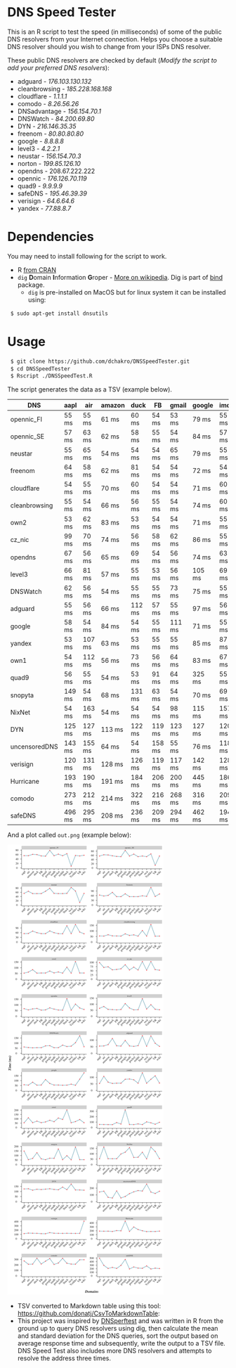 # DNS Speed Tester

This is an R script to test the speed (in milliseconds) of some of the public DNS resolvers from your Internet connection. Helps you choose a suitable DNS resolver should you wish to change from your ISPs DNS resolver.

These public DNS resolvers are checked by default (*Modify the script to add your preferred DNS resolvers*):
 * adguard - *176.103.130.132*
 * cleanbrowsing - *185.228.168.168*
 * cloudflare - *1.1.1.1*
 * comodo - *8.26.56.26*
 * DNSadvantage - *156.154.70.1*
 * DNSWatch - *84.200.69.80*
 * DYN - *216.146.35.35*
 * freenom - *80.80.80.80*
 * google - *8.8.8.8*
 * level3 - *4.2.2.1*
 * neustar - *156.154.70.3*
 * norton - *199.85.126.10*
 * opendns - 208.67.222.222
 * opennic - *176.126.70.119*
 * quad9 - *9.9.9.9*
 * safeDNS - *195.46.39.39*
 * verisign - *64.6.64.6*
 * yandex - *77.88.8.7*

# Dependencies 

You may need to install following for the script to work.

+ R [from CRAN](https://cran.r-project.org)
+ ```dig``` **D**omain **I**nformation **G**roper - [More on wikipedia](https://en.wikipedia.org/wiki/Dig_(command)). Dig is part of [bind](https://www.isc.org/downloads/bind/) package.
  + ```dig``` is pre-installed on MacOS but for linux system it can be installed using:

```sh
 $ sudo apt-get install dnsutils
```

# Usage

``` sh
 $ git clone https://github.com/dchakro/DNSSpeedTester.git
 $ cd DNSSpeedTester
 $ Rscript ./DNSSpeedTest.R
```

The script generates the data as a TSV (example below).

| DNS           | aapl   | air    | amazon | duck   | FB     | gmail  | google | imdb   | pocket | reddit | Stack  | twit   | Verkko | VR     | wiki   | avg      | sd   |
| ------------- | ------ | ------ | ------ | ------ | ------ | ------ | ------ | ------ | ------ | ------ | ------ | ------ | ------ | ------ | ------ | -------- | ---- |
| opennic_FI    | 55 ms  | 55 ms  | 61 ms  | 60 ms  | 54 ms  | 53 ms  | 79 ms  | 55 ms  | 62 ms  | 55 ms  | 64 ms  | 8 ms   | 56 ms  | 54 ms  | 57 ms  | 55.2 ms  | 14.6 |
| opennic_SE    | 57 ms  | 63 ms  | 62 ms  | 58 ms  | 55 ms  | 54 ms  | 84 ms  | 57 ms  | 66 ms  | 54 ms  | 57 ms  | 54 ms  | 67 ms  | 13 ms  | 57 ms  | 57.2 ms  | 14.5 |
| neustar       | 55 ms  | 65 ms  | 54 ms  | 54 ms  | 54 ms  | 65 ms  | 79 ms  | 55 ms  | 54 ms  | 54 ms  | 55 ms  | 83 ms  | 66 ms  | 12 ms  | 55 ms  | 57.3 ms  | 15.7 |
| freenom       | 64 ms  | 58 ms  | 62 ms  | 81 ms  | 54 ms  | 54 ms  | 72 ms  | 54 ms  | 54 ms  | 54 ms  | 59 ms  | 56 ms  | 113 ms | 55 ms  | 71 ms  | 64.1 ms  | 15.8 |
| cloudflare    | 54 ms  | 55 ms  | 70 ms  | 60 ms  | 54 ms  | 54 ms  | 71 ms  | 60 ms  | 54 ms  | 53 ms  | 104 ms | 54 ms  | 112 ms | 64 ms  | 53 ms  | 64.8 ms  | 18.6 |
| cleanbrowsing | 55 ms  | 54 ms  | 66 ms  | 56 ms  | 55 ms  | 54 ms  | 74 ms  | 60 ms  | 65 ms  | 54 ms  | 104 ms | 54 ms  | 158 ms | 53 ms  | 54 ms  | 67.7 ms  | 28.3 |
| own2          | 53 ms  | 62 ms  | 83 ms  | 53 ms  | 54 ms  | 54 ms  | 71 ms  | 55 ms  | 63 ms  | 53 ms  | 105 ms | 53 ms  | 154 ms | 54 ms  | 54 ms  | 68.1 ms  | 27.9 |
| cz_nic        | 99 ms  | 70 ms  | 74 ms  | 56 ms  | 58 ms  | 62 ms  | 86 ms  | 55 ms  | 72 ms  | 55 ms  | 105 ms | 54 ms  | 105 ms | 57 ms  | 54 ms  | 70.8 ms  | 19.1 |
| opendns       | 67 ms  | 56 ms  | 65 ms  | 69 ms  | 54 ms  | 56 ms  | 74 ms  | 63 ms  | 55 ms  | 54 ms  | 155 ms | 54 ms  | 107 ms | 73 ms  | 60 ms  | 70.8 ms  | 27   |
| level3        | 66 ms  | 81 ms  | 57 ms  | 55 ms  | 53 ms  | 56 ms  | 105 ms | 69 ms  | 53 ms  | 54 ms  | 146 ms | 60 ms  | 96 ms  | 58 ms  | 54 ms  | 70.9 ms  | 26.4 |
| DNSWatch      | 62 ms  | 56 ms  | 54 ms  | 55 ms  | 55 ms  | 73 ms  | 75 ms  | 55 ms  | 55 ms  | 80 ms  | 67 ms  | 70 ms  | 104 ms | 172 ms | 65 ms  | 73.2 ms  | 30.5 |
| adguard       | 55 ms  | 56 ms  | 66 ms  | 112 ms | 57 ms  | 55 ms  | 97 ms  | 56 ms  | 53 ms  | 58 ms  | 133 ms | 54 ms  | 131 ms | 76 ms  | 53 ms  | 74.1 ms  | 29.2 |
| google        | 58 ms  | 54 ms  | 84 ms  | 54 ms  | 55 ms  | 111 ms | 71 ms  | 55 ms  | 55 ms  | 53 ms  | 54 ms  | 64 ms  | 53 ms  | 115 ms | 180 ms | 74.4 ms  | 35.8 |
| yandex        | 53 ms  | 107 ms | 63 ms  | 53 ms  | 55 ms  | 55 ms  | 85 ms  | 87 ms  | 81 ms  | 55 ms  | 134 ms | 55 ms  | 85 ms  | 111 ms | 56 ms  | 75.7 ms  | 25.7 |
| own1          | 54 ms  | 112 ms | 56 ms  | 73 ms  | 56 ms  | 64 ms  | 83 ms  | 67 ms  | 109 ms | 93 ms  | 203 ms | 55 ms  | 68 ms  | 92 ms  | 55 ms  | 82.7 ms  | 38.6 |
| quad9         | 56 ms  | 55 ms  | 54 ms  | 53 ms  | 91 ms  | 64 ms  | 325 ms | 55 ms  | 54 ms  | 66 ms  | 54 ms  | 104 ms | 86 ms  | 60 ms  | 96 ms  | 84.9 ms  | 68.7 |
| snopyta       | 149 ms | 54 ms  | 68 ms  | 131 ms | 63 ms  | 54 ms  | 70 ms  | 69 ms  | 171 ms | 54 ms  | 98 ms  | 53 ms  | 194 ms | 54 ms  | 54 ms  | 89.1 ms  | 48.2 |
| NixNet        | 54 ms  | 163 ms | 54 ms  | 54 ms  | 54 ms  | 98 ms  | 115 ms | 157 ms | 66 ms  | 68 ms  | 114 ms | 53 ms  | 162 ms | 122 ms | 55 ms  | 92.6 ms  | 43.1 |
| DYN           | 125 ms | 127 ms | 113 ms | 122 ms | 119 ms | 123 ms | 127 ms | 120 ms | 117 ms | 143 ms | 118 ms | 173 ms | 115 ms | 115 ms | 113 ms | 124.7 ms | 15.4 |
| uncensoredDNS | 143 ms | 155 ms | 64 ms  | 54 ms  | 158 ms | 55 ms  | 76 ms  | 118 ms | 145 ms | 164 ms | 157 ms | 260 ms | 142 ms | 121 ms | 154 ms | 131.1 ms | 53.6 |
| verisign      | 120 ms | 131 ms | 128 ms | 126 ms | 119 ms | 117 ms | 142 ms | 128 ms | 126 ms | 125 ms | 127 ms | 125 ms | 124 ms | 125 ms | 410 ms | 144.9 ms | 73.6 |
| Hurricane     | 193 ms | 190 ms | 191 ms | 184 ms | 206 ms | 200 ms | 445 ms | 186 ms | 297 ms | 233 ms | 202 ms | 181 ms | 184 ms | 184 ms | 192 ms | 217.9 ms | 69.4 |
| comodo        | 273 ms | 212 ms | 214 ms | 322 ms | 216 ms | 268 ms | 316 ms | 209 ms | 234 ms | 320 ms | 230 ms | 215 ms | 213 ms | 294 ms | 295 ms | 255.4 ms | 44.4 |
| safeDNS       | 496 ms | 295 ms | 208 ms | 236 ms | 209 ms | 294 ms | 462 ms | 194 ms | 249 ms | 217 ms | 212 ms | 279 ms | 194 ms | 215 ms | 206 ms | 264.4 ms | 93.6 |



And a plot called `out.png` (example below):

![plot](output.png)



+ TSV converted to Markdown table using this tool: https://github.com/donatj/CsvToMarkdownTable:
+ This project was inspired by [DNSperftest](https://github.com/cleanbrowsing/dnsperftest/) and was written in R from the ground up to query DNS resolvers using dig, then calculate the mean and standard deviation for the DNS queries, sort the output based on average response time and subsequently, write the output to a TSV file.  DNS Speed Test also includes more DNS resolvers and attempts to resolve the address three times.
